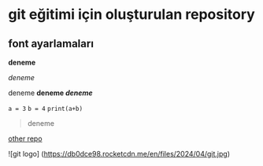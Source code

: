 # git eğitimi için oluşturulan repository


## font ayarlamaları 

**deneme**

*deneme*

deneme **deneme _deneme_**

` a = 3 `
` b = 4 `
` print(a+b) `

> deneme

[other repo](https://github.com/akifsykl/git_workingfiles) 

![git logo] (https://db0dce98.rocketcdn.me/en/files/2024/04/git.jpg)

